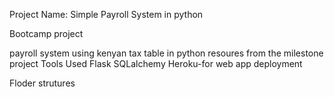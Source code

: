 Project Name: Simple Payroll System in python

Bootcamp  project

payroll system using kenyan tax table in python resoures from the milestone project
Tools Used Flask SQLalchemy Heroku-for web app deployment 

Floder strutures
